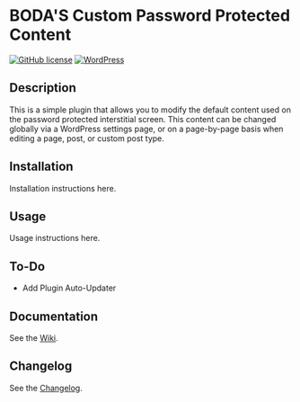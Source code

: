 # BODA'S Custom Password Protected Content
[![GitHub license](https://img.shields.io/badge/license-GPLv2-blue.svg)](https://raw.githubusercontent.com/TGMPA/TGM-Plugin-Activation/develop/LICENSE.md)
[![WordPress](https://img.shields.io/wordpress/v/akismet.svg)](https://wordpress.org/)


## Description

This is a simple plugin that allows you to modify the default content used on the password protected interstitial screen. This content can be changed globally via a WordPress settings page, or on a page-by-page basis when editing a page, post, or custom post type.

## Installation

Installation instructions here.

## Usage

Usage instructions here.

## To-Do

* Add Plugin Auto-Updater

## Documentation

See the [Wiki](https://github.com/BODA82/bodas-custom-password-protected-content/wiki).


## Changelog

See the [Changelog](CHANGELOG.md).